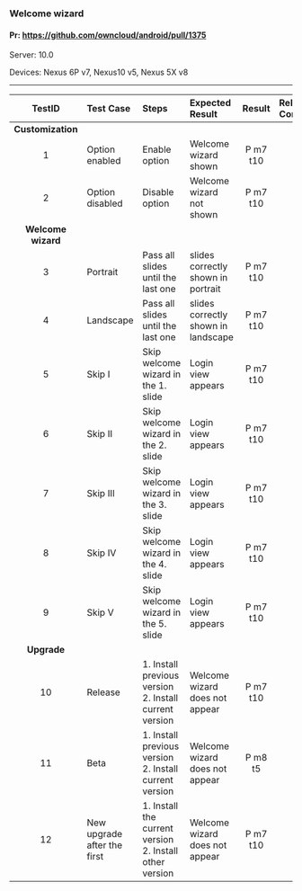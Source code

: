 ###  Welcome wizard

#### Pr: https://github.com/owncloud/android/pull/1375

Server: 10.0

Devices: Nexus 6P v7, Nexus10 v5, Nexus 5X v8

---

 
| TestID | Test Case | Steps | Expected Result | Result | Related Comment |
| :----: | :-------- | :---- | :-------------- | :----: | :------ |
|**Customization**|||||
| 1 | Option enabled | Enable option | Welcome wizard shown  | P m7 t10 |  |
| 2 | Option disabled | Disable option | Welcome wizard not shown  | P m7 t10 |  |
|**Welcome wizard**|||||
| 3 | Portrait | Pass all slides until the last one | slides correctly shown in portrait  | P m7 t10 |  |
| 4 | Landscape | Pass all slides until the last one | slides correctly shown in landscape  | P m7 t10 |  |
| 5 | Skip I | Skip welcome wizard in the 1. slide| Login view appears | P m7 t10 |  |
| 6 | Skip II | Skip welcome wizard in the 2. slide| Login view appears | P m7 t10|  |
| 7 | Skip III | Skip welcome wizard in the 3. slide| Login view appears | P m7 t10|  |
| 8 | Skip IV | Skip welcome wizard in the 4. slide| Login view appears | P m7 t10|  |
| 9 | Skip V | Skip welcome wizard in the 5. slide| Login view appears | P m7 t10|  |
|**Upgrade**|||||
| 10 | Release | 1. Install previous version<br>2. Install current version| Welcome wizard does not appear | P m7 t10 |  |
| 11 | Beta | 1. Install previous version<br>2. Install current version| Welcome wizard does not appear | P m8 t5 |  |
| 12 | New upgrade after the first | 1. Install the current version<br>2. Install other version| Welcome wizard does not appear | P m7 t10 |  |

